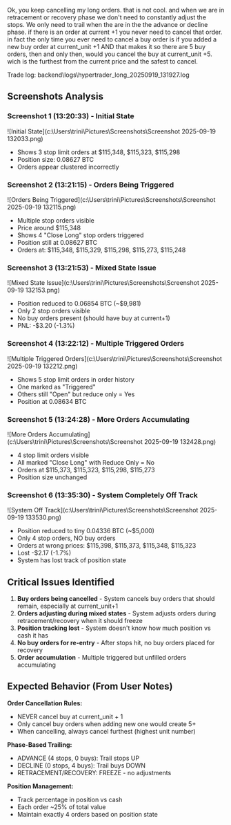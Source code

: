 Ok, you keep cancelling my long orders. that is not cool. and when we are in retracement or recovery phase we don't need to constantly adjust the stops. 
We only need to trail when the are in the the advance or decline phase. 
if there is an order at current +1 you never need to cancel that order. in fact the only time you ever need to cancel a buy order is if you added a new buy order at current_unit +1 AND that makes it so there are 5 buy orders, then and only then, would you cancel the buy at current_unit +5. wich is the furthest from the current price and the safest to cancel. 

Trade log:
backend\logs\hypertrader_long_20250919_131927.log

## Screenshots Analysis

### Screenshot 1 (13:20:33) - Initial State
![Initial State](c:\Users\trini\Pictures\Screenshots\Screenshot 2025-09-19 132033.png)
- Shows 3 stop limit orders at $115,348, $115,323, $115,298
- Position size: 0.08627 BTC
- Orders appear clustered incorrectly

### Screenshot 2 (13:21:15) - Orders Being Triggered
![Orders Being Triggered](c:\Users\trini\Pictures\Screenshots\Screenshot 2025-09-19 132115.png)
- Multiple stop orders visible
- Price around $115,348
- Shows 4 "Close Long" stop orders triggered
- Position still at 0.08627 BTC
- Orders at: $115,348, $115,329, $115,298, $115,273, $115,248

### Screenshot 3 (13:21:53) - Mixed State Issue
![Mixed State Issue](c:\Users\trini\Pictures\Screenshots\Screenshot 2025-09-19 132153.png)
- Position reduced to 0.06854 BTC (~$9,981)
- Only 2 stop orders visible
- No buy orders present (should have buy at current+1)
- PNL: -$3.20 (-1.3%)

### Screenshot 4 (13:22:12) - Multiple Triggered Orders
![Multiple Triggered Orders](c:\Users\trini\Pictures\Screenshots\Screenshot 2025-09-19 132212.png)
- Shows 5 stop limit orders in order history
- One marked as "Triggered"
- Others still "Open" but reduce only = Yes
- Position at 0.08634 BTC

### Screenshot 5 (13:24:28) - More Orders Accumulating
![More Orders Accumulating](c:\Users\trini\Pictures\Screenshots\Screenshot 2025-09-19 132428.png)
- 4 stop limit orders visible
- All marked "Close Long" with Reduce Only = No
- Orders at $115,373, $115,323, $115,298, $115,273
- Position size unchanged

### Screenshot 6 (13:35:30) - System Completely Off Track
![System Off Track](c:\Users\trini\Pictures\Screenshots\Screenshot 2025-09-19 133530.png)
- Position reduced to tiny 0.04336 BTC (~$5,000)
- Only 4 stop orders, NO buy orders
- Orders at wrong prices: $115,398, $115,373, $115,348, $115,323
- Lost -$2.17 (-1.7%)
- System has lost track of position state

## Critical Issues Identified

1. **Buy orders being cancelled** - System cancels buy orders that should remain, especially at current_unit+1
2. **Orders adjusting during mixed states** - System adjusts orders during retracement/recovery when it should freeze
3. **Position tracking lost** - System doesn't know how much position vs cash it has
4. **No buy orders for re-entry** - After stops hit, no buy orders placed for recovery
5. **Order accumulation** - Multiple triggered but unfilled orders accumulating

## Expected Behavior (From User Notes)

**Order Cancellation Rules:**
- NEVER cancel buy at current_unit + 1
- Only cancel buy orders when adding new one would create 5+
- When cancelling, always cancel furthest (highest unit number)

**Phase-Based Trailing:**
- ADVANCE (4 stops, 0 buys): Trail stops UP
- DECLINE (0 stops, 4 buys): Trail buys DOWN
- RETRACEMENT/RECOVERY: FREEZE - no adjustments

**Position Management:**
- Track percentage in position vs cash
- Each order ~25% of total value
- Maintain exactly 4 orders based on position state